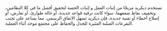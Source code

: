 تستخدم ديكريد مزيجًا من إثبات العمل و إثبات الحصة لتحقيق أفضل ما في كلا النظامين، وتخفيف نقاط ضعفهما. سواء كانت ترقية قواعد جديدة، أو حالة طوارئ، أو تعارض، أو إصلاح أخطاء أو تقنية جديدة، فإن ديكريد تسهل الاتفاق الرسمي، مما يساعد على تجنب التفرعات الصلبة المثيرة للجدل والحفاظ على مجتمع موحد أثناء العملية.
